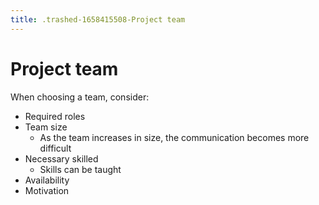 ```yaml
---
title: .trashed-1658415508-Project team
---
```

# Project team

When choosing a team, consider:

- Required roles
- Team size
    - As the team increases in size, the communication becomes more difficult
- Necessary skilled
    - Skills can be taught
- Availability
- Motivation